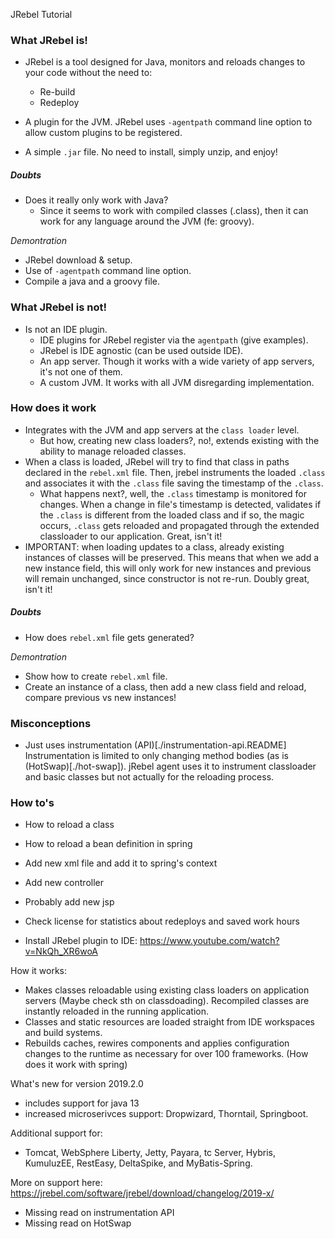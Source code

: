 JRebel Tutorial

### What JRebel is!

- JRebel is a tool designed for Java, monitors and reloads changes to your code without the need to:
    - Re-build
    - Redeploy

- A plugin for the JVM. JRebel uses `-agentpath` command line option to allow custom plugins to be registered.
- A simple `.jar` file. No need to install, simply unzip, and enjoy!

##### Doubts 

- Does it really only work with Java? 
    - Since it seems to work with compiled classes (.class), then it can work for any language around the JVM (fe: groovy).

_Demontration_
- JRebel download & setup.
- Use of `-agentpath` command line option.
- Compile a java and a groovy file.

### What JRebel is not!

- Is not an IDE plugin. 
    - IDE plugins for JRebel register via the `agentpath` (give examples).
    - JRebel is IDE agnostic (can be used outside IDE).
    - An app server. Though it works with a wide variety of app servers, it's not one of them.
    - A custom JVM. It works with all JVM disregarding implementation.

### How does it work
- Integrates with the JVM and app servers at the `class loader` level. 
    - But how, creating new class loaders?, no!, extends existing with the ability to manage reloaded classes.
- When a class is loaded, JRebel will try to find that class in paths declared in the `rebel.xml` file. Then, jrebel instruments the loaded `.class` and associates it with the `.class` file saving the timestamp of the `.class`.
    - What happens next?, well, the `.class` timestamp is monitored for changes. When a change in file's timestamp is detected, validates if the `.class` is different from the loaded class and if so, the magic occurs, `.class` gets reloaded and propagated through the extended classloader to our application. Great, isn't it! 
- IMPORTANT: when loading updates to a class, already existing instances of classes will be preserved. This means that when we add a new instance field, this will only work for new instances and previous will remain unchanged, since constructor is not re-run. Doubly great, isn't it!

##### Doubts     
- How does `rebel.xml` file gets generated?

_Demontration_
- Show how to create `rebel.xml` file.
- Create an instance of a class, then add a new class field and reload, compare previous vs new instances!

### Misconceptions
- Just uses instrumentation (API)[./instrumentation-api.README]
Instrumentation is limited to only changing method bodies (as is (HotSwap)[./hot-swap]). jRebel agent uses it to instrument classloader and basic classes but not actually for the reloading process.

### How to's
- How to reload a class
- How to reload a bean definition in spring
- Add new xml file and add it to spring's context
- Add new controller
- Probably add new jsp
- Check license for statistics about redeploys and saved work hours

- Install JRebel plugin to IDE: https://www.youtube.com/watch?v=NkQh_XR6woA

How it works:
- Makes classes reloadable using existing class loaders on application servers (Maybe check sth on classdoading). Recompiled classes are instantly reloaded in the running application.
- Classes and static resources are loaded straight from IDE workspaces and build systems.
- Rebuilds caches, rewires components and applies configuration changes to the runtime as necessary for over 100 frameworks. (How does it work with spring)

What's new for version 2019.2.0
- includes support for java 13
- increased microserivces support: Dropwizard, Thorntail, Springboot.

Additional support for:
- Tomcat, WebSphere Liberty, Jetty, Payara, tc Server, Hybris, KumuluzEE, RestEasy, DeltaSpike, and MyBatis-Spring.

More on support here: https://jrebel.com/software/jrebel/download/changelog/2019-x/
- Missing read on instrumentation API
- Missing read on HotSwap
